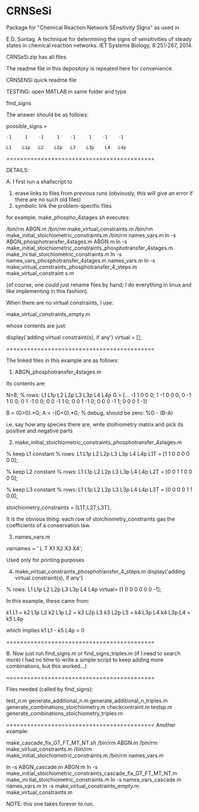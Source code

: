 # CRNSeSi
Package for "Chemical Reaction Network SEnsitivity SIgns" as used in 

E.D. Sontag. A technique for determining the signs of sensitivities of steady states in chemical reaction networks. IET Systems Biology, 8:251-267, 2014. 

CRNSeSi.zip has all files.

The readme file in this depository is repeated here for convenience:

CRNSENSI quick readme file

TESTING: open MATLAB in same folder and type
   
find_signs

The answer should be as follows:

possible_signs =

    -1     1    -1     1    -1     1    -1    -1

    L1    L1p   L2    L2p   L3    L3p    L4   L4p


===========================================

DETAILS:

A. I first run a shallscript to 

1. erase links to files from previous runs
   (obviously, this will give an error if there are no such old files)
2. symbolic link the problem-specific files

for example,
  make_phospho_4stages.sh 
executes:

/bin/rm ABGN.m
/bin/rm make_virtual_constraints.m
/bin/rm make_initial_stoichiometric_constraints.m
/bin/rm names_vars.m
ln -s ABGN_phosphotransfer_4stages.m ABGN.m
ln -s make_initial_stoichiometric_constraints_phosphotransfer_4stages.m make_ini
tial_stoichiometric_constraints.m
ln -s names_vars_phosphotransfer_4stages.m names_vars.m
ln -s make_virtual_constraints_phosphotransfer_4_steps.m make_virtual_constraint
s.m

(of course, one could just rename files by hand; I do everything in linux and
like implementing in this fashion).

When there are no virtual constraints, I use:

  make_virtual_constraints_empty.m

whose contents are just:

display('adding virtual constraint(s), if any')
virtual = [];

===========================================

The linked files in this example are as follows:

1.  ABGN_phosphotransfer_4stages.m

Its contents are:

N=8;
% rows:  L1 L1p L2 L2p L3 L3p L4 L4p
G = [...
-1 1 0 0 0;
1 -1 0 0 0;
0 -1 1 0 0;
0 1 -1 0 0;
0 0 -1 1 0;
0 0 1 -1 0;
0 0 0 -1 1;
0 0 0 1 -1]

B =  (G>0).*G;
A = -(G<0).*G;
% debug, should be zero: 
%G - (B-A)

i.e. say how any species there are,
write stoihiometry matrix
and pick its positive and negative parts

2. make_initial_stoichiometric_constraints_phosphotransfer_4stages.m

% keep L1 constant
% rows:  L1 L1p L2 L2p L3 L3p L4 L4p
  L1T  = [1   1  0   0  0   0  0   0];

% keep L2 constant
% rows:  L1 L1p L2 L2p L3 L3p L4 L4p
  L2T  = [0   0  1   1  0   0  0   0];

% keep L3 constant
% rows:  L1 L1p L2 L2p L3 L3p L4 L4p
  L3T  = [0   0  0   0  1   1  0   0];

stoichiometry_constraints = [L1T;L2T;L3T];

It is the obvious thing: each row of stoichiometry_constraints gas the
coefficients of a conservation law.

3. names_vars.m

varnames = '     L     T    X1    X2    X3    X4';

Used only for printing purposes

4. make_virtual_constraints_phosphotransfer_4_steps.m
display('adding virtual constraint(s), if any')

% rows:  L1  L1p L2  L2p  L3 L3p L4 L4p
virtual= [1   0   0   0   0  0   0  -1];

In this example, these came from:

k1 L1 = k2 L1p L2
k2 L1p L2 = k3 L2p L3
k3 L2p L3 = k4 L3p L4
k4 L3p L4 = k5 L4p

which implies k1 L1 - k5 L4p = 0

===========================================

B. Now just run 
find_signs.m
or
find_signs_triples.m
(if I need to search more)
I had no time to write a simple script to keep adding more combinations, but
this worked...)

===========================================

Files needed (called by find_signs):

test_n.m
generate_additional_n.m
generate_additional_n_triples.m
generate_combinations_stoichiometry.m
checkcontraint.m
testsp.m
generate_combinations_stoichiometry_triples.m

===========================================
Another example:

make_cascade_fix_GT_FT_MT_NT.sh
/bin/rm ABGN.m
/bin/rm make_virtual_constraints.m
/bin/rm make_initial_stoichiometric_constraints.m
/bin/rm names_vars.m

ln -s ABGN_cascade.m ABGN.m
ln -s make_initial_stoichiometric_constraints_cascade_fix_GT_FT_MT_NT.m make_ini
tial_stoichiometric_constraints.m
ln -s names_vars_cascade.m names_vars.m
ln -s make_virtual_constraints_empty.m make_virtual_constraints.m

NOTE: this one takes forever to run.
